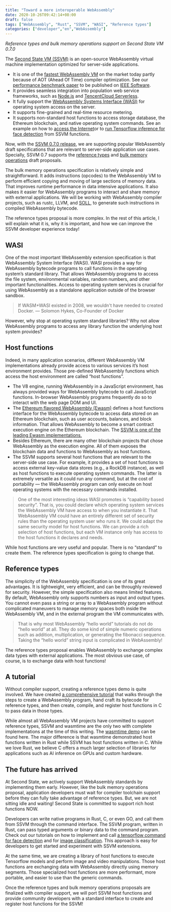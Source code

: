 ```yaml
---
title: "Toward a more interoperable WebAssembly"
date: 2020-10-26T09:42:14+08:00
draft: false
tags: ["WebAssembly", "Rust", "SSVM", "WASI", "Reference types"]
categories: ["developer","en","WebAssembly"]
---
```




*Reference types and bulk memory operations support on Second State VM 0.7.0*

The [Second State VM (SSVM)](https://www.secondstate.io/ssvm/) is an open-source WebAssembly virtual machine implementation optimized for server-side applications.

* It is one of the [fastest WebAssembly VM](https://www.secondstate.io/articles/ssvm-performance/) on the market today partly because of AOT (Ahead Of Time) compiler optimization. See our [performance benchmark paper](https://arxiv.org/abs/2010.07115) to be published on [IEEE Software](https://www.computer.org/csdl/magazine/so/5555/01/09214403/1nHNGfu2Ypi).
* It provides seamless integration into population web service frameworks, such as [Node.js](https://www.secondstate.io/articles/getting-started-with-rust-function/) and [TencentCloud Serverless](https://github.com/second-state/ssvm-tencent-starter).
* It fully support the [WebAssembly Systems Interface (WASI)](https://www.secondstate.io/articles/wasi-access-system-resources/) for operating system access on the server.
* It supports fine-grained and real-time resource metering.
* It supports non-standard host functions to access storage database, the Ethereum blockchain, and native operating system commands. See an example on how to [access the Internet](https://www.secondstate.io/articles/internet-of-functions-http-proxy/)or to [run Tensorflow inference for face detection](https://www.secondstate.io/articles/face-detection-ai-as-a-service/) from SSVM functions.


Now, with the [SSVM 0.7.0 release](https://github.com/second-state/SSVM/releases/tag/0.7.0), we are supporting popular WebAssembly draft specifications that are relevant to server-side application use cases. Specially, SSVM 0.7 supports the [reference types](https://github.com/WebAssembly/reference-types/blob/master/proposals/reference-types/Overview.md) and [bulk memory operations](https://github.com/WebAssembly/bulk-memory-operations/blob/master/proposals/bulk-memory-operations/Overview.md) draft proposals. 

The bulk memory operations specification is relatively simple and straightforward. It adds instructions (opcodes) to the WebAssembly VM to perform efficient copying and moving of large sections of memory data. That improves runtime performance in data intensive applications. It also makes it easier for WebAssembly programs to interact and share memory with external applications. We will be working with WebAssembly compiler projects, such as rustc, LLVM, and [SOLL](https://github.com/second-state/SOLL), to generate such instructions in compiled WebAssembly bytecode.

The reference types proposal is more complex. In the rest of this article, I will explain what it is, why it is important, and how we can improve the SSVM developer experience today!

## WASI

One of the most important WebAssembly extension specification is that WebAssembly System Interface (WASI). WASI provides a way for WebAssembly bytecode programs to call functions in the operating system’s standard library. That allows WebAssembly programs to access the file system, environmental variables, random numbers, and other important functionalities. Access to operating system services is crucial for using WebAssembly as a standalone application outside of the browser sandbox.


> If WASM+WASI existed in 2008, we wouldn't have needed to created Docker. — Solomon Hykes, Co-Founder of Docker


However, why stop at operating system standard libraries? Why not allow WebAssembly programs to access any library function the underlying host system provides?

## Host functions

Indeed, in many application scenarios, different WebAssembly VM implementations already provide access to various services it’s host environment provides. Those pre-defined WebAssembly functions which access the host environment are called “host functions”.

* The V8 engine, running WebAssembly in a JavaScript environment, has always provided ways for WebAssembly bytecode to call JavaScript functions. In-browser WebAssembly programs frequently do so to interact with the web page DOM and UI.
* The [Ethereum flavored WebAssembly (Ewasm)](https://github.com/ewasm) defines a host functions interface for the WebAssembly bytecode to access data stored on an Ethereum blockchain, such as user accounts, balances, and block information. That allows WebAssembly to become a smart contract execution engine on the Ethereum blockchain. The [SSVM is one of the leading Ewasm implementations.](https://blog.secondstate.io/post/20200416-ewasm-smart-contract-ssvm-en/)
* Besides Ethereum, there are many other blockchain projects that chose WebAssembly as the execution engine. All of them exposes the blockchain data and functions to WebAssembly as host functions.
* The SSVM supports several host functions that are relevant to the server-side use case. For example, it provides a set of host functions to access external key-value data stores (e.g., a RockDB instance), as well as host functions to execute operating system commands. The latter is extremely versatile as it could run any command, but at the cost of portability — the WebAssembly program can only execute on host operating systems with the necessary commands installed. 



> One of the most interesting ideas WASI promotes is “capability based security”. That is, you could declare which operating system services the WebAssembly VM have access to when you instantiate it. That WebAssembly VM could have an entirely different set of security rules than the operating system user who runs it. We could adapt the same security model for host functions. We can provide a rich selection of host functions, but each VM instance only has access to the host functions it declares and needs.


While host functions are very useful and popular. There is no “standard” to create them. The reference types specification is going to change that.

## Reference types

The simplicity of the WebAssembly specification is one of its great advantages. It is lightweight, very efficient, and can be throughly reviewed for security. However, the simple specification also means limited features. By default, WebAssembly only supports numbers as input and output types. You cannot even pass a string or array to a WebAssembly program without complicated maneuvers to manage memory spaces both inside the WebAssembly VM, and in the external program the VM communicates with.


> That is why most WebAssembly “hello world” tutorials do not do “hello world” at all. They do some kind of simple numeric operations such as addition, multiplication, or generating the fibonacci sequence. Taking the “hello world” string input is complicated in WebAssembly!


The reference types proposal enables WebAssembly to exchange complex data types with external applications. The most obvious use case, of course, is to exchange data with host functions!

## A tutorial

Without compiler support, creating a reference types demo is quite involved. We have created [a comprehensive tutorial](https://github.com/second-state/SSVM/blob/master/doc/externref.md) that walks through the steps to create a WebAssembly program, hand craft its bytecode for reference types, and then create, compile, and register host functions in C to pass data in those types. 

While almost all WebAssembly VM projects have committed to support reference types, SSVM and wasmtime are the only two with complete implementations at the time of this writing. The [wasmtime demo](https://fitzgeraldnick.com/2020/08/27/reference-types-in-wasmtime.html) can be found here. The major difference is that wasmtime demonstrated host functions written in Rust while SSVM has host functions written in C. While we love Rust, we believe C offers a much larger selection of libraries for applications such as AI inference on GPUs and custom hardware.

## The future has arrived

At Second State, we actively support WebAssembly standards by implementing them early. However, like the bulk memory operations proposal, application developers must wait for compiler toolchain support before they can fully take advantage of reference types. But, we are not sitting idle and waiting! Second State is committed to support rich host functions NOW.

Developers can write native programs in Rust, C, or even GO, and call them from SSVM through the command interface. The SSVM program, written in Rust, can pass typed arguments or binary data to the command program. Check out our tutorials on how to implement and call [a tensorflow command for face detection](https://www.secondstate.io/articles/face-detection-ai-as-a-service/) and for [image classification](https://www.secondstate.io/articles/image-classification-as-a-service-in-node.js/). This approach is easy for developers to get started and experiment with SSVM extensions. 

At the same time, we are creating a library of host functions to execute Tensorflow models and perform image and video manipulations. Those host functions are exchanging data with WebAssembly directly using memory segments. Those specialized host functions are more performant, more portable, and easier to use than the generic commands. 

Once the reference types and bulk memory operations proposals are finalized with compiler support, we will port SSVM host functions and provide community developers with a standard interface to create and register host functions for the SSVM!

